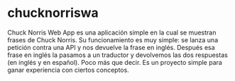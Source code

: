# chucknorriswa
Chuck Norris Web App es una aplicación simple en la cual se muestran frases de Chuck Norris.
Su funcionamiento es muy simple: se lanza una petición contra una API y nos devuelve la frase en inglés. Después esa frase en inglés la pasamos a un traductor y devolvemos las dos respuestas (en inglés y en español).
Poco más que decir. Es un proyecto simple para ganar experiencia con ciertos conceptos.
